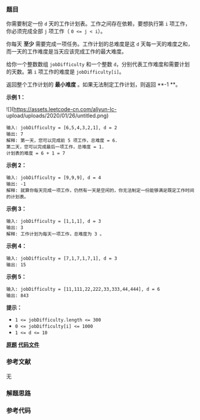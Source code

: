 ### 题目
你需要制定一份 `d` 天的工作计划表。工作之间存在依赖，要想执行第 `i` 项工作，你必须完成全部 `j` 项工作（ `0 <= j < i`）。

你每天 **至少**  需要完成一项任务。工作计划的总难度是这 `d` 天每一天的难度之和，而一天的工作难度是当天应该完成工作的最大难度。

给你一个整数数组 `jobDifficulty` 和一个整数 `d`，分别代表工作难度和需要计划的天数。第 `i` 项工作的难度是
`jobDifficulty[i]`。

返回整个工作计划的 **最小难度** 。如果无法制定工作计划，则返回  **-1  **。



**示例 1：**

![](https://assets.leetcode-cn.com/aliyun-lc-
upload/uploads/2020/01/26/untitled.png)

    
    
    输入: jobDifficulty = [6,5,4,3,2,1], d = 2
    输出: 7
    解释: 第一天，您可以完成前 5 项工作，总难度 = 6.
    第二天，您可以完成最后一项工作，总难度 = 1.
    计划表的难度 = 6 + 1 = 7 
    

**示例 2：**

    
    
    输入: jobDifficulty = [9,9,9], d = 4
    输出: -1
    解释: 就算你每天完成一项工作，仍然有一天是空闲的，你无法制定一份能够满足既定工作时间的计划表。
    

**示例 3：**

    
    
    输入: jobDifficulty = [1,1,1], d = 3
    输出: 3
    解释: 工作计划为每天一项工作，总难度为 3 。
    

**示例 4：**

    
    
    输入: jobDifficulty = [7,1,7,1,7,1], d = 3
    输出: 15
    

**示例 5：**

    
    
    输入: jobDifficulty = [11,111,22,222,33,333,44,444], d = 6
    输出: 843
    



**提示：**

  * `1 <= jobDifficulty.length <= 300`
  * `0 <= jobDifficulty[i] <= 1000`
  * `1 <= d <= 10`

 **[原题](https://leetcode-cn.com/problems/minimum-difficulty-of-a-job-schedule/)**    **[代码文件]()**


### 参考文献
无

### 解题思路




### 参考代码

```go


```




